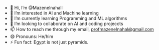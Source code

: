 - 👋 Hi, I’m @Mazenelnahall
- 👀 I’m interested in AI and Machine learning
- 🌱 I’m currently learning Programming and ML algorithms
- 💞️ I’m looking to collaborate on AI and coding projeccts
- 📫 How to reach me through my email, profmazenelnahal@gmail.com
- 😄 Pronouns: He/him
- ⚡ Fun fact: Egypt is not just pyramids.

<!---
Mazenelnahall/Mazenelnahall is a ✨ special ✨ repository because its `README.md` (this file) appears on your GitHub profile.
You can click the Preview link to take a look at your changes.
--->
